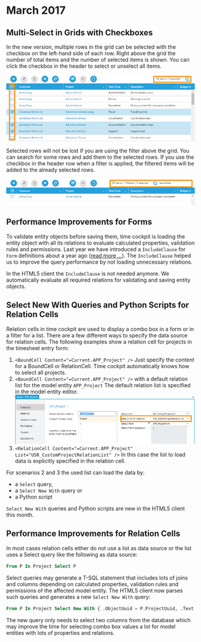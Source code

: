 # March 2017

## Multi-Select in Grids with Checkboxes

In the new version, multiple rows in the grid can be selected with the checkbox on the left-hand side of each row. Right above the grid the number of total items and the number of selected items is shown. You can click the checkbox in the header to select or unselect all items.

![Multi select in grids with checkboxes](images/2017-03/multi-select-in-grid.png "Multi select in grids with checkboxes")

Selected rows will not be lost if you are using the filter above the grid. You can search for some rows and add them to the selected rows. If you use the checkbox in the header row when a filter is applied, the filtered items will be added to the already selected rows.

![Multi select in grids with filter](images/2017-03/multi-select-in-grid-with-filter.png "Multi select in grids with filter")

## Performance Improvements for Forms

To validate entity objects before saving them, time cockpit is loading the entity object with all its relations to evaluate calculated properties, validation rules and permissions. Last year we have introduced a `IncludeClause` for `Form` definitions about a year ago ([read more ...](http://www.timecockpit.com/blog/2016/06/29/Whats-New-in-Version-July-2016#performance)). The `IncludeClause` helped us to improve the query performance by not loading unnecessary relations.

In the HTML5 client the `IncludeClause` is not needed anymore. We automatically evaluate all required relations for validating and saving entity objects.

## Select New With Queries and Python Scripts for Relation Cells

Relation cells in time cockpit are used to display a combo box in a form or in a filter for a list. There are a few different ways to specify the data source for relation cells. The following examples show a relation cell for projects in the timesheet entry form:

1. `<BoundCell Content="=Current.APP_Project" />`
Just specify the content for a BoundCell or RelationCell. Time cockpit automatically knows how to select all projects.
1. `<BoundCell Content="=Current.APP_Project" />` with a default relation list for the model entity `APP_Project`
The default relation list is specified in the model entity editor. 
![Default relation list](images/2017-03/default-relation-list.png "Default relation list")
1. `<RelationCell Content="=Current.APP_Project" List="USR_CustomProjectRelationList" />`
In this case the list to load data is explicitly specified in the relation cell.

For scenarios 2 and 3 the used list can load the data by:

- a `Select` query,
- a `Select New With` query or
- a Python script

`Select New With` queries and Python scripts are new in the HTML5 client this month. 

## Performance Improvements for Relation Cells

In most cases relation cells either do not use a list as data source or the list uses a Select query like the following as data source:

``` sql
From P In Project Select P
```

Select queries may generate a T-SQL statement that includes lots of joins and columns depending on calculated properties, validation rules and permissions of the affected model entity. The HTML5 client now parses such queries and generates a new `Select New With` query:

``` sql
From P In Project Select New With { .ObjectUuid = P.ProjectUuid, .Text = P.Fullname }
```

The new query only needs to select two columns from the database which may improve the time for selecting combo box values a lot for model entities with lots of properties and relations.
